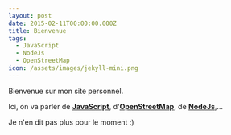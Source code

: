 ```yaml
---
layout: post
date: 2015-02-11T00:00:00.000Z
title: Bienvenue
tags:
  - JavaScript
  - NodeJs
  - OpenStreetMap
icon: /assets/images/jekyll-mini.png
---
```


Bienvenue sur mon site personnel.

Ici, on va parler de [**JavaScript**](/tags.html#JavaScript-ref), d'[**OpenStreetMap**](/tags.html#OpenStreetMap-ref), de [**NodeJs**](/tags.html#NodeJs-ref),...

<!--more-->

Je n'en dit pas plus pour le moment :)
